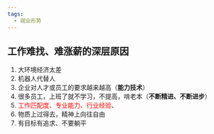```yaml
---
tags:
  - 就业形势
---
```

## 工作难找、难涨薪的深层原因
1. 大环境经济太差
2. 机器人代替人
3. 企业对人才或员工的要求越来越高（**能力技术**）
4. 很多员工，上班了就不学习，不提高，啃老本（**不断精进、不断进步**）
5. <font color="#ff0000">工作匹配度、专业能力、行业经验</font>、
6. 物质上过得去，精神上向往自由
7. 有目标有追求、不要躺平